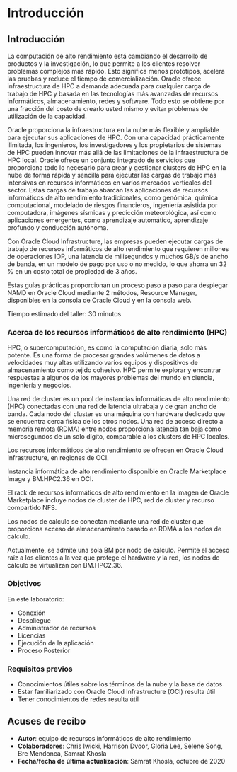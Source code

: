 # Introducción

## Introducción

La computación de alto rendimiento está cambiando el desarrollo de productos y la investigación, lo que permite a los clientes resolver problemas complejos más rápido. Esto significa menos prototipos, acelera las pruebas y reduce el tiempo de comercialización. Oracle ofrece infraestructura de HPC a demanda adecuada para cualquier carga de trabajo de HPC y basada en las tecnologías más avanzadas de recursos informáticos, almacenamiento, redes y software. Todo esto se obtiene por una fracción del costo de crearlo usted mismo y evitar problemas de utilización de la capacidad.

Oracle proporciona la infraestructura en la nube más flexible y ampliable para ejecutar sus aplicaciones de HPC. Con una capacidad prácticamente ilimitada, los ingenieros, los investigadores y los propietarios de sistemas de HPC pueden innovar más allá de las limitaciones de la infraestructura de HPC local. Oracle ofrece un conjunto integrado de servicios que proporciona todo lo necesario para crear y gestionar clusters de HPC en la nube de forma rápida y sencilla para ejecutar las cargas de trabajo más intensivas en recursos informáticos en varios mercados verticales del sector. Estas cargas de trabajo abarcan las aplicaciones de recursos informáticos de alto rendimiento tradicionales, como genómica, química computacional, modelado de riesgos financieros, ingeniería asistida por computadora, imágenes sísmicas y predicción meteorológica, así como aplicaciones emergentes, como aprendizaje automático, aprendizaje profundo y conducción autónoma.

Con Oracle Cloud Infrastructure, las empresas pueden ejecutar cargas de trabajo de recursos informáticos de alto rendimiento que requieren millones de operaciones IOP, una latencia de milisegundos y muchos GB/s de ancho de banda, en un modelo de pago por uso o no medido, lo que ahorra un 32 % en un costo total de propiedad de 3 años.

Estas guías prácticas proporcionan un proceso paso a paso para desplegar NAMD en Oracle Cloud mediante 2 métodos, Resource Manager, disponibles en la consola de Oracle Cloud y en la consola web.

Tiempo estimado del taller: 30 minutos

### Acerca de los recursos informáticos de alto rendimiento (HPC)

HPC, o supercomputación, es como la computación diaria, solo más potente. Es una forma de procesar grandes volúmenes de datos a velocidades muy altas utilizando varios equipos y dispositivos de almacenamiento como tejido cohesivo. HPC permite explorar y encontrar respuestas a algunos de los mayores problemas del mundo en ciencia, ingeniería y negocios.

Una red de cluster es un pool de instancias informáticas de alto rendimiento (HPC) conectadas con una red de latencia ultrabaja y de gran ancho de banda. Cada nodo del cluster es una máquina con hardware dedicado que se encuentra cerca física de los otros nodos. Una red de acceso directo a memoria remota (RDMA) entre nodos proporciona latencia tan baja como microsegundos de un solo dígito, comparable a los clusters de HPC locales.

Los recursos informáticos de alto rendimiento se ofrecen en Oracle Cloud Infrastructure, en regiones de OCI.

Instancia informática de alto rendimiento disponible en Oracle Marketplace Image y BM.HPC2.36 en OCI.

El rack de recursos informáticos de alto rendimiento en la imagen de Oracle Marketplace incluye nodos de cluster de HPC, red de cluster y recurso compartido NFS.

Los nodos de cálculo se conectan mediante una red de cluster que proporciona acceso de almacenamiento basado en RDMA a los nodos de cálculo.

Actualmente, se admite una sola BM por nodo de cálculo. Permite el acceso raíz a los clientes a la vez que protege el hardware y la red, los nodos de cálculo se virtualizan con BM.HPC2.36.

### Objetivos

En este laboratorio:

*   Conexión
*   Despliegue
*   Administrador de recursos
*   Licencias
*   Ejecución de la aplicación
*   Proceso Posterior

### Requisitos previos

*   Conocimientos útiles sobre los términos de la nube y la base de datos
*   Estar familiarizado con Oracle Cloud Infrastructure (OCI) resulta útil
*   Tener conocimientos de redes resulta útil

## Acuses de recibo

*   **Autor**: equipo de recursos informáticos de alto rendimiento
*   **Colaboradores**: Chris Iwicki, Harrison Dvoor, Gloria Lee, Selene Song, Bre Mendonca, Samrat Khosla
*   **Fecha/fecha de última actualización**: Samrat Khosla, octubre de 2020